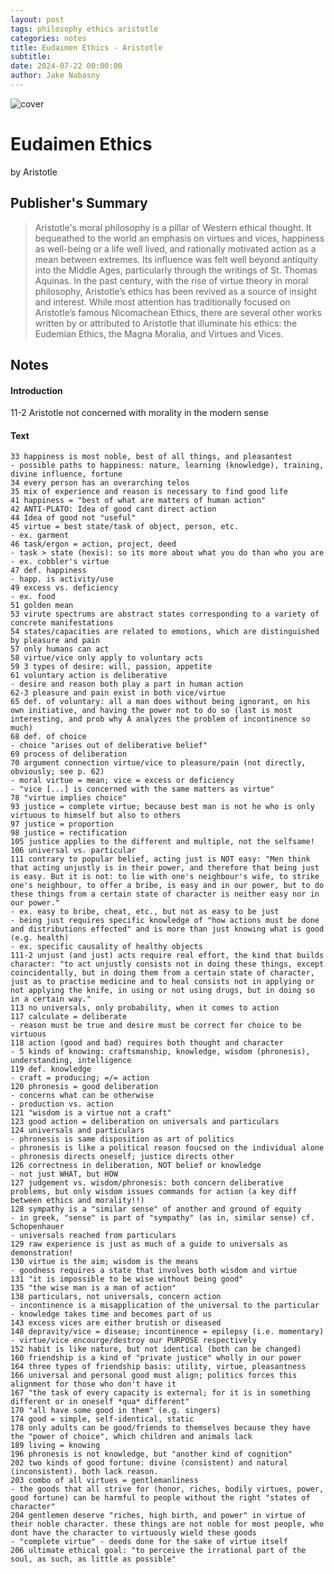 ```yaml
---
layout: post
tags: philosophy ethics aristotle
categories: notes
title: Eudaimen Ethics - Aristotle
subtitle: 
date: 2024-07-22 00:00:00
author: Jake Nabasny
---
```


![cover](https://books.google.co.uk/books/publisher/content?id=9T2OAwAAQBAJ&pg=PP1&img=1&zoom=3&hl=en&bul=1&sig=ACfU3U0_ZxFDhO8i7Y2pgIhKLdjpD5Uozw)

# Eudaimen Ethics

by Aristotle

## Publisher's Summary 
<!-- No more than a couple paragraphs summarizing this BOOK -->

>Aristotle's moral philosophy is a pillar of Western ethical thought. It bequeathed to the world an emphasis on virtues and vices, happiness as well-being or a life well lived, and rationally motivated action as a mean between extremes. Its influence was felt well beyond antiquity into the Middle Ages, particularly through the writings of St. Thomas Aquinas. In the past century, with the rise of virtue theory in moral philosophy, Aristotle’s ethics has been revived as a source of insight and interest. While most attention has traditionally focused on Aristotle’s famous Nicomachean Ethics, there are several other works written by or attributed to Aristotle that illuminate his ethics: the Eudemian Ethics, the Magna Moralia, and Virtues and Vices.

## Notes
<!-- The main content of my thoughts really -->

#### Introduction
11-2 Aristotle not concerned with morality in the modern sense
#### Text
```
33 happiness is most noble, best of all things, and pleasantest
- possible paths to happiness: nature, learning (knowledge), training, divine influence, fortune
34 every person has an overarching telos
35 mix of experience and reason is necessary to find good life
41 happiness = "best of what are matters of human action"
42 ANTI-PLATO: Idea of good cant direct action
44 Idea of good not "useful"
45 virtue = best state/task of object, person, etc.
- ex. garment
46 task/ergon = action, project, deed
- task > state (hexis): so its more about what you do than who you are
- ex. cobbler's virtue
47 def. happiness
- happ. is activity/use
49 excess vs. deficiency
- ex. food
51 golden mean
53 virute spectrums are abstract states corresponding to a variety of concrete manifestations
54 states/capacities are related to emotions, which are distinguished by pleasure and pain
57 only humans can act
58 virtue/vice only apply to voluntary acts
59 3 types of desire: will, passion, appetite
61 voluntary action is deliberative
- desire and reason both play a part in human action
62-3 pleasure and pain exist in both vice/virtue
65 def. of voluntary: all a man does without being ignorant, on his own initiative, and having the power not to do so (last is most interesting, and prob why A analyzes the problem of incontinence so much)
68 def. of choice
- choice "arises out of deliberative belief"
69 process of deliberation
70 argument connection virtue/vice to pleasure/pain (not directly, obviously; see p. 62)
- moral virtue = mean; vice = excess or deficiency
- "vice [...] is concerned with the same matters as virtue"
78 "virtue implies choice"
93 justice = complete virtue; because best man is not he who is only virtuous to himself but also to others
97 justice = proportion
98 justice = rectification
105 justice applies to the different and multiple, not the selfsame!
106 universal vs. particular
111 contrary to popular belief, acting just is NOT easy: "Men think that acting unjustly is in their power, and therefore that being just is easy. But it is not: to lie with one's neighbour's wife, to strike one's neighbour, to offer a bribe, is easy and in our power, but to do these things from a certain state of character is neither easy nor in our power."
- ex. easy to bribe, cheat, etc., but not as easy to be just
- being just requires specific knowledge of "how actions must be done and distributions effected" and is more than just knowing what is good (e.g. health)
- ex. specific causality of healthy objects
111-2 unjust (and just) acts require real effort, the kind that builds character: "to act unjustly consists not in doing these things, except coincidentally, but in doing them from a certain state of character, just as to practise medicine and to heal consists not in applying or not applying the knife, in using or not using drugs, but in doing so in a certain way."
113 no universals, only probability, when it comes to action
117 calculate = deliberate
- reason must be true and desire must be correct for choice to be virtuous
118 action (good and bad) requires both thought and character
- 5 kinds of knowing: craftsmanship, knowledge, wisdom (phronesis), understanding, intelligence
119 def. knowledge
- craft = producing; =/= action
120 phronesis = good deliberation
- concerns what can be otherwise
- production vs. action
121 "wisdom is a virtue not a craft"
123 good action = deliberation on universals and particulars
124 universals and particulars
- phronesis is same disposition as art of politics
- phronesis is like a political reason foucsed on the individual alone
- phronesis directs oneself; justice directs other
126 correctness in deliberation, NOT belief or knowledge
- not just WHAT, but HOW
127 judgement vs. wisdom/phronesis: both concern deliberative problems, but only wisdom issues commands for action (a key diff between ethics and morality!!)
128 sympathy is a "similar sense" of another and ground of equity
- in greek, "sense" is part of "sympathy" (as in, similar sense) cf. Schopenhauer
- universals reached from particulars
129 raw experience is just as much of a guide to universals as demonstration!
130 virtue is the aim; wisdom is the means
- goodness requires a state that involves both wisdom and virtue
131 "it is impossible to be wise without being good"
135 "the wise man is a man of action"
138 particulars, not universals, concern action
- incontinence is a misapplication of the universal to the particular
- knowledge takes time and becomes part of us
143 excess vices are either brutish or diseased
148 depravity/vice = disease; incontinence = epilepsy (i.e. momentary)
- virtue/vice encourge/destroy our PURPOSE respectively
152 habit is like nature, but not identical (both can be changed)
160 friendship is a kind of "private justice" wholly in our power
164 three types of friendship basis: utility, virtue, pleasantness
166 universal and personal good must align; politics forces this alignment for those who don't have it
167 "the task of every capacity is external; for it is in something different or in oneself *qua* different"
170 "all have some good in them" (e.g. singers)
174 good = simple, self-identical, static
178 only adults can be good/friends to themselves because they have the "power of choice", which children and animals lack
189 living = knowing
196 phronesis is not knowledge, but "another kind of cognition"
202 two kinds of good fortune: divine (consistent) and natural (inconsistent). both lack reason.
203 combo of all virtues = gentlemanliness
- the goods that all strive for (honor, riches, bodily virtues, power, good fortune) can be harmful to people without the right "states of character"
204 gentlemen deserve "riches, high birth, and power" in virtue of their noble character. these things are not noble for most people, who dont have the character to virtuously wield these goods
- "complete virtue" - deeds done for the sake of virtue itself
206 ultimate ethical goal: "to perceive the irrational part of the soul, as such, as little as possible"
``` 
